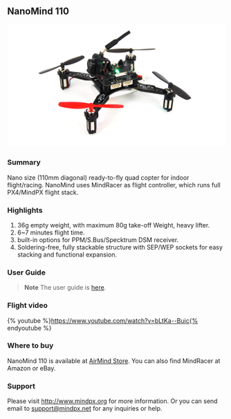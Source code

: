 ## NanoMind 110

![nanomind 11](../../assets/hardware/hardware-nanomind110.png)

### Summary

Nano size (110mm diagonal) ready-to-fly quad copter for indoor flight/racing.
NanoMind uses MindRacer as flight controller, which runs full PX4/MindPX flight stack.

### Highlights

1. 36g empty weight, with maximum 80g take-off Weight, heavy lifter.
2. 6~7 minutes flight time.
3. built-in options for PPM/S.Bus/Specktrum DSM receiver.
4. Soldering-free, fully stackable structure with SEP/WEP sockets for easy stacking and functional expansion.

### User Guide

> **Note** The user guide is [here](http://mindpx.net/assets/accessories/NanoMind_110_user_manual.pdf).

### Flight video

{% youtube %}https://www.youtube.com/watch?v=bLtKa--Buic{% endyoutube %}

### Where to buy

NanoMind 110 is available at [AirMind Store](http://drupal.xitronet.com/?q=catalog). You can also find MindRacer at Amazon or eBay.

### Support

Please visit http://www.mindpx.org for more information. Or you can send email to [support@mindpx.net](mailto:support@mindpx.net) for any inquiries or help.
